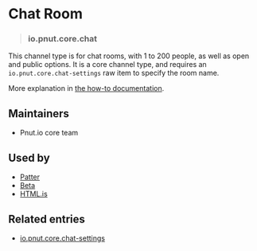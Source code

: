 <!-- give your channel type a title -->
# Chat Room

<!-- specify the channel type -->
> ### io.pnut.core.chat

<!-- provide a description for this channel type's behavior -->
This channel type is for chat rooms, with 1 to 200 people, as well as open and public options. It is a core channel type, and requires an `io.pnut.core.chat-settings` raw item to specify the room name.

More explanation in [the how-to documentation](https://docs.pnut.io/how-to/chat-rooms).

<!-- provide a way to contact you -->
## Maintainers
* Pnut.io core team

<!-- provide references to compatible apps / service -->
## Used by 
* [Patter](https://patter.chat/)
* [Beta](https://beta.pnut.io/)
* [HTML.is](https://html.is)

<!-- provide references to related entries -->
## Related entries
* [io.pnut.core.chat-settings](https://github.com/pnut-api/object-metadata/blob/master/raw/io.pnut.core.chat-settings.md)